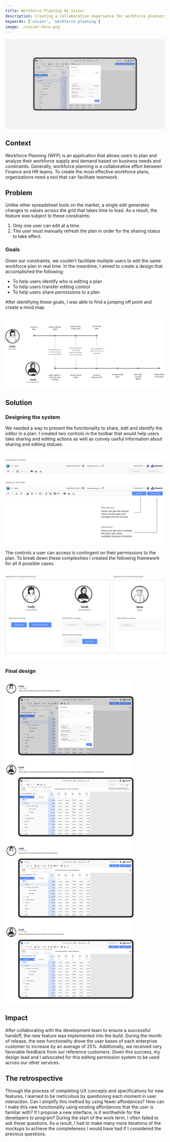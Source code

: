 ```yaml
---
title: Workforce Planning by Visier
description: Creating a collaborative experience for workforce planners.
keywords: ['visier', 'workforce planning']
image: ./visier-hero.png
---
```


<ProjectHeading title='Workforce Planning by Visier' abstract='Facilitating collaboration for businesses to analyse their workforce' borderBottom huge />

<ProjectSection>
  <ProjectInfo title='Timeline' abstract='Launched Fall 2016' />
  <ProjectInfo title='Role' abstract='I designed and iterated on numerous features in the application while reporting directly to the design lead of the product. ' />
  <ProjectInfo title='Role' abstract='As a UX designer, I worked with developers, my product manager, and design lead to create a new feature that helps multiple users to edit the same plan. ' />
</ProjectSection>

![The user interface of Visier's Workforce Planning platform](./visier-hero.jpg)

## Context

Workforce Planning (WFP) is an application that allows users to plan and analyze their workforce supply and demand based on business needs and constraints. Generally, workforce planning is a collaborative effort between Finance and HR teams. To create the most effective workforce plans, organizations need a tool that can facilitate teamwork. 

## Problem

Unlike other spreadsheet tools on the market, a single edit generates changes to values across the grid that takes time to load. As a result, the feature was subject to these constraints:

1. Only one user can edit at a time.
2. The user must manually refresh the plan in order for the sharing status to take effect.

### Goals

Given our constraints, we couldn’t facilitate multiple users to edit the same workforce plan in real time. In the meantime, I aimed to create a design that accomplished the following:
- To help users identify who is editing a plan
- To help users transfer editing control
- To help users share permissions to a plan

After identifying these goals, I was able to find a jumping off point and create a mind map.

![Mapping out user decisions and software behavior helps to break down complexity](./visier-mindmap.png)

## Solution

### Designing the system

We needed a way to present the functionality to share, edit and identify the editor in a plan. I created two controls in the toolbar that would help users take sharing and editing actions as well as convey useful information about sharing and editing statues.

![These controls help users take sharing and editing actions while conveying useful information about sharing and editing statues.](./visier-controls-breakdown.png)

The controls a user can access is contingent on their permissions to the plan. To break down these complexities I created the following framework for all 4 possible cases.

![Based on their permissions and the status of the plan, a user might see their toolbar in 4 different ways.](./visier-sketch-states.png)

### Final design

![My design helped multiple users edit a plan within our technical constraints by establishing a clear transfer of editing control to users.](./visier-how-it-works.png)

## Impact

After collaborating with the development team to ensure a successful handoff, the new feature was implemented into the build. During the month of release, the new functionality drove the user bases of each enterprise customer to increase by an average of 25%. Additionally, we received very favorable feedback from our reference customers. Given this success, my design lead and I advocated for this editing permission system to be used across our other services.

## The retrospective

Through the process of completing UX concepts and specifications for new features, I learned to be meticulous by questioning each moment in user interaction. Can I simplify this method by using fewer affordances? How can I make this new functionality using existing affordances that the user is familiar with? If I propose a new interface, is it worthwhile for the developers to program? During the start of the work term, I often failed to ask these questions. As a result, I had to make many more iterations of the mockups to achieve the completeness I would have had if I considered the previous questions.
